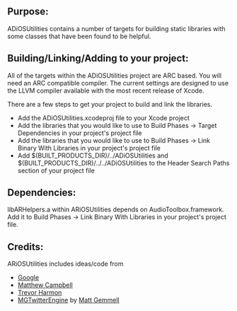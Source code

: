 Purpose:
--------

ADiOSUtilities contains a number of targets for building static libraries with
some classes that have been found to be helpful.

Building/Linking/Adding to your project:
----------

All of the targets within the ADiOSUtilities project are ARC based. You will
need an ARC compatible compiler. The current settings are designed to use the
LLVM compiler available with the most recent release of Xcode.

There are a few steps to get your project to build and link the libraries.

* Add the ADiOSUtilities.xcodeproj file to your Xcode project
* Add the libraries that you would like to use to Build Phases -> Target Dependencies in your project's project file
* Add the libraries that you would like to use to Build Phases -> Link Binary With Libraries in your project's project file
* Add $(BUILT\_PRODUCTS\_DIR)/../ADiOSUtilities and $(BUILT\_PRODUCTS\_DIR)/../../ADiOSUtilities to the Header Search Paths section of your project file

Dependencies:
-----------------

libARHelpers.a within ARiOSUtilities depends on AudioToolbox.framework. Add it to Build Phases -> Link Binary With Libraries in your project's project file.

Credits:
--------
ARiOSUtilities includes ideas/code from

* [Google](http://google.com)
* [Matthew Campbell](http://howtomakeiphoneapps.com)
* [Trevor Harmon](http://vocaro.com/trevor/blog/)
* [MGTwitterEngine](https://github.com/mattgemmell/MGTwitterEngine) by [Matt Gemmell](https://github.com/mattgemmell)